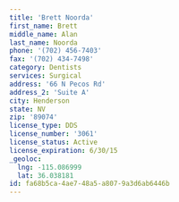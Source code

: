```yaml
---
title: 'Brett Noorda'
first_name: Brett
middle_name: Alan
last_name: Noorda
phone: '(702) 456-7403'
fax: '(702) 434-7498'
category: Dentists
services: Surgical
address: '66 N Pecos Rd'
address_2: 'Suite A'
city: Henderson
state: NV
zip: '89074'
license_type: DDS
license_number: '3061'
license_status: Active
license_expiration: 6/30/15
_geoloc:
  lng: -115.086999
  lat: 36.038181
id: fa68b5ca-4ae7-48a5-a807-9a3d6ab6446b
---
```

